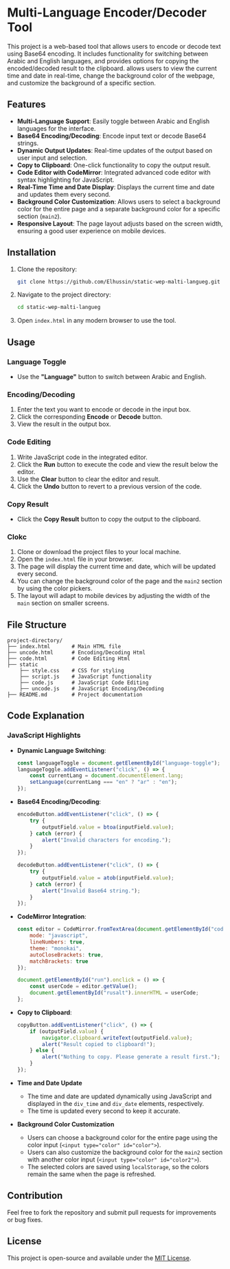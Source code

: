 # Multi-Language Encoder/Decoder Tool

This project is a web-based tool that allows users to encode or decode text using Base64 encoding. It includes functionality for switching between Arabic and English languages, and provides options for copying the encoded/decoded result to the clipboard. allows users to view the current time and date in real-time, change the background color of the webpage, and customize the background of a specific section.

## Features

- **Multi-Language Support**: Easily toggle between Arabic and English languages for the interface.
- **Base64 Encoding/Decoding**: Encode input text or decode Base64 strings.
- **Dynamic Output Updates**: Real-time updates of the output based on user input and selection.
- **Copy to Clipboard**: One-click functionality to copy the output result.
- **Code Editor with CodeMirror**: Integrated advanced code editor with syntax highlighting for JavaScript.
- **Real-Time Time and Date Display**: Displays the current time and date and updates them every second.
- **Background Color Customization**: Allows users to select a background color for the entire page and a separate background color for a specific section (`main2`).
- **Responsive Layout**: The page layout adjusts based on the screen width, ensuring a good user experience on mobile devices.

## Installation

1. Clone the repository:
   ```bash
   git clone https://github.com/Elhussin/static-wep-malti-langueg.git
   ```

2. Navigate to the project directory:
   ```bash
   cd static-wep-malti-langueg
   ```

3. Open `index.html` in any modern browser to use the tool.

## Usage

### Language Toggle
- Use the **"Language"** button to switch between Arabic and English.

### Encoding/Decoding
1. Enter the text you want to encode or decode in the input box.
2. Click the corresponding **Encode** or **Decode** button.
3. View the result in the output box.

### Code Editing
1. Write JavaScript code in the integrated editor.
2. Click the **Run** button to execute the code and view the result below the editor.
3. Use the **Clear** button to clear the editor and result.
4. Click the **Undo** button to revert to a previous version of the code.

### Copy Result
- Click the **Copy Result** button to copy the output to the clipboard.

### Clokc

1. Clone or download the project files to your local machine.
2. Open the `index.html` file in your browser.
3. The page will display the current time and date, which will be updated every second.
4. You can change the background color of the page and the `main2` section by using the color pickers.
5. The layout will adapt to mobile devices by adjusting the width of the `main` section on smaller screens.

## File Structure

```
project-directory/
├── index.html       # Main HTML file
├── uncode.html      # Encoding/Decoding Html
├── code.html        # Code Editing Html
├── static
    ├── style.css    # CSS for styling
    ├── script.js    # JavaScript functionality
    ├── code.js      # JavaScript Code Editing
    ├── uncode.js    # JavaScript Encoding/Decoding
├── README.md        # Project documentation
```

## Code Explanation

### JavaScript Highlights

- **Dynamic Language Switching**:
  ```javascript
  const languageToggle = document.getElementById("language-toggle");
  languageToggle.addEventListener("click", () => {
      const currentLang = document.documentElement.lang;
      setLanguage(currentLang === "en" ? "ar" : "en");
  });
  ```

- **Base64 Encoding/Decoding**:
  ```javascript
  encodeButton.addEventListener("click", () => {
      try {
          outputField.value = btoa(inputField.value);
      } catch (error) {
          alert("Invalid characters for encoding.");
      }
  });
  
  decodeButton.addEventListener("click", () => {
      try {
          outputField.value = atob(inputField.value);
      } catch (error) {
          alert("Invalid Base64 string.");
      }
  });
  ```

- **CodeMirror Integration**:
  ```javascript
  const editor = CodeMirror.fromTextArea(document.getElementById("code"), {
      mode: "javascript",
      lineNumbers: true,
      theme: "monokai",
      autoCloseBrackets: true,
      matchBrackets: true
  });

  document.getElementById("run").onclick = () => {
      const userCode = editor.getValue();
      document.getElementById("rusalt").innerHTML = userCode;
  };
  ```

- **Copy to Clipboard**:
  ```javascript
  copyButton.addEventListener("click", () => {
      if (outputField.value) {
          navigator.clipboard.writeText(outputField.value);
          alert("Result copied to clipboard!");
      } else {
          alert("Nothing to copy. Please generate a result first.");
      }
  });
  ```
- **Time and Date Update**
    - The time and date are updated dynamically using JavaScript and displayed in the `div_time` and `div_date` elements, respectively.
    - The time is updated every second to keep it accurate.

- **Background Color Customization**
    - Users can choose a background color for the entire page using the color input (`<input type="color" id="color">`).
    - Users can also customize the background color for the `main2` section with another color input (`<input type="color" id="color2">`).
    - The selected colors are saved using `localStorage`, so the colors remain the same when the page is refreshed.


## Contribution

Feel free to fork the repository and submit pull requests for improvements or bug fixes.

## License

This project is open-source and available under the [MIT License](LICENSE).
